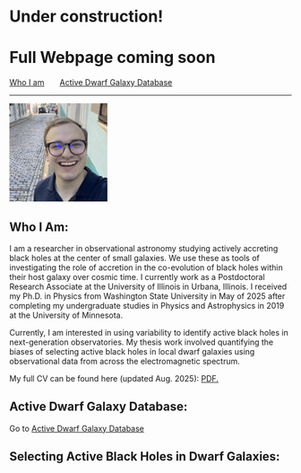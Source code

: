 # Under construction! 
# Full Webpage coming soon

[Who I am](#who-i-am)  &nbsp;  &nbsp;   &nbsp;  [Active Dwarf Galaxy Database](project-adgd.md)

---

<img src="/images/ejw_headshot.png" width="175">


## Who I Am:
I am a researcher in observational astronomy studying actively accreting black holes at the center of small galaxies. We use these as tools of investigating  the role of accretion in the co-evolution of black holes within their host galaxy over cosmic time. I currently work as a Postdoctoral Research Associate at the University of Illinois in Urbana, Illinois. I received my Ph.D. in Physics from Washington State University in May of 2025 after completing my undergraduate studies in Physics and Astrophysics in 2019 at the University of Minnesota.

Currently, I am interested in using variability to identify active black holes in next-generation observatories. My thesis work involved quantifying the biases of selecting active black holes in local dwarf galaxies using observational data from across the electromagnetic spectrum.

My full CV can be found here (updated Aug. 2025): <a href="/CV_v2.pdf" target="_blank">PDF.</a>

## Active Dwarf Galaxy Database:
Go to [Active Dwarf Galaxy Database](project-adgd.md)



## Selecting Active Black Holes in Dwarf Galaxies:

